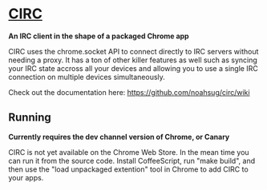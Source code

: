 # [CIRC](http://noahsug.github.com/circ)
**An IRC client in the shape of a packaged Chrome app**

CIRC uses the chrome.socket API to connect directly to IRC servers without needing a proxy. It has a ton of other killer features as well such as syncing your IRC state accross all your devices and allowing you to use a single IRC connection on multiple devices simultaneously.

Check out the documentation here: https://github.com/noahsug/circ/wiki

## Running

**Currently requires the dev channel version of Chrome, or Canary**

CIRC is not yet available on the Chrome Web Store. In the mean time you can run it from the source code. Install CoffeeScript, run "make build", and then use the "load unpackaged extention" tool in Chrome to add CIRC to your apps.
